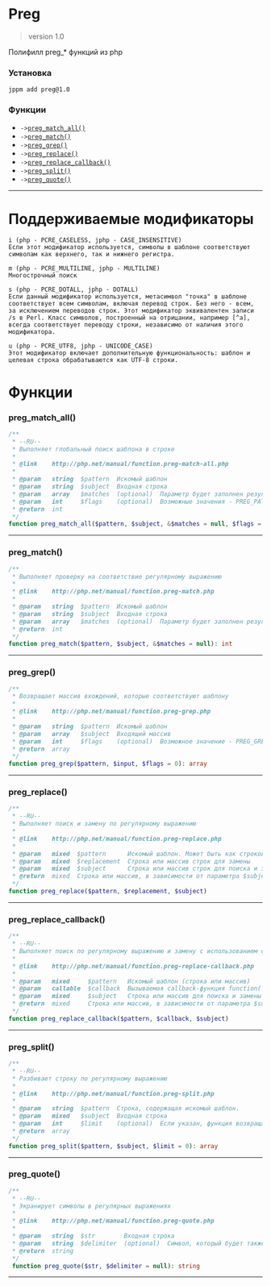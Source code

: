 # Preg
> version 1.0

Полифилл preg_* функций из php

### Установка
```
jppm add preg@1.0
```

### Функции
- `->`[`preg_match_all()`](#func-preg_match_all)
- `->`[`preg_match()`](#func-preg_match)
- `->`[`preg_grep()`](#func-preg_grep)
- `->`[`preg_replace()`](#func-preg_replace)
- `->`[`preg_replace_callback()`](#func-preg_replace_callback)
- `->`[`preg_split()`](#func-preg_split)
- `->`[`preg_quote()`](#func-preg_quote)

---

# Поддерживаемые модификаторы
```
i (php - PCRE_CASELESS, jphp - CASE_INSENSITIVE)
Если этот модификатор используется, символы в шаблоне соответствуют символам как верхнего, так и нижнего регистра.

m (php - PCRE_MULTILINE, jphp - MULTILINE)
Многострочный поиск

s (php - PCRE_DOTALL, jphp - DOTALL)
Если данный модификатор используется, метасимвол "точка" в шаблоне соответствует всем символам, включая перевод строк. Без него - всем, за исключением переводов строк. Этот модификатор эквивалентен записи /s в Perl. Класс символов, построенный на отрицании, например [^a], всегда соответствует переводу строки, независимо от наличия этого модификатора.

u (php - PCRE_UTF8, jphp - UNICODE_CASE)
Этот модификатор включает дополнительную функциональность: шаблон и целевая строка обрабатываются как UTF-8 строки.
```

# Функции

<a name="func-preg_match_all"></a>

### preg_match_all()
```php
/**
 * --RU--
 * Выполняет глобальный поиск шаблона в строке
 * 
 * @link    http://php.net/manual/function.preg-match-all.php
 *
 * @param   string  $pattern  Искомый шаблон
 * @param   string  $subject  Входная строка
 * @param   array   $matches  (optional)  Параметр будет заполнен результатами поиска
 * @param   int     $flags    (optional)  Возможные значения - PREG_PATTERN_ORDER, PREG_SET_ORDER
 * @return  int
 */
function preg_match_all($pattern, $subject, &$matches = null, $flags = PREG_PATTERN_ORDER): int
```

---
<a name="func-preg_match"></a>

### preg_match()
```php
/**
 * Выполняет проверку на соответствие регулярному выражению
 * 
 * @link    http://php.net/manual/function.preg-match.php
 * 
 * @param   string  $pattern  Искомый шаблон
 * @param   string  $subject  Входная строка
 * @param   array   $matches  (optional)  Параметр будет заполнен результатами поиска
 * @return  int
 */
function preg_match($pattern, $subject, &$matches = null): int
```

---
<a name="func-preg_grep"></a>

### preg_grep()
```php
/**
 * Возвращает массив вхождений, которые соответствуют шаблону
 * 
 * @link    http://php.net/manual/function.preg-grep.php
 * 
 * @param   string  $pattern  Искомый шаблон
 * @param   array   $subject  Входящий массив
 * @param   int     $flags    (optional)  Возможное значение - PREG_GREP_INVERT
 * @return  array
 */
function preg_grep($pattern, $input, $flags = 0): array
```

---
<a name="func-preg_replace"></a>

### preg_replace()
```php
/**
 * --RU--
 * Выполняет поиск и замену по регулярному выражению
 * 
 * @link    http://php.net/manual/function.preg-replace.php
 * 
 * @param   mixed  $pattern      Искомый шаблон. Может быть как строкой, так и массивом строк.
 * @param   mixed  $replacement  Строка или массив строк для замены
 * @param   mixed  $subject      Строка или массив строк для поиска и замены
 * @return  mixed  Строка или массив, в зависимости от параметра $subject
 */
function preg_replace($pattern, $replacement, $subject)
```

---
<a name="func-preg_replace_callback"></a>

### preg_replace_callback()
```php
/**
 * --RU--
 * Выполняет поиск по регулярному выражению и замену с использованием callback-функции
 * 
 * @link    http://php.net/manual/function.preg-replace-callback.php
 * 
 * @param   mixed     $pattern   Искомый шаблон (строка или массив)
 * @param   callable  $callback  Вызываемая callback-функция function( array $matches )
 * @param   mixed     $subject   Строка или массив для поиска и замены
 * @return  mixed     Строка или массив, в зависимости от параметра $subject
 */
function preg_replace_callback($pattern, $callback, $subject)
```

---
<a name="func-preg_split"></a>

### preg_split()
```php
/**
 * --RU--
 * Разбивает строку по регулярному выражению
 * 
 * @link    http://php.net/manual/function.preg-split.php
 * 
 * @param   string  $pattern  Строка, содержащая искомый шаблон.
 * @param   mixed   $subject  Входная строка
 * @param   int     $limit    (optional)  Если указан, функция возвращает не более, чем limit подстрок
 * @return  array
 */
function preg_split($pattern, $subject, $limit = 0): array
```

---
<a name="func-preg_quote"></a>

### preg_quote()
```php
/**
 * --RU--
 * Экранирует символы в регулярных выражениях
 * 
 * @link    http://php.net/manual/function.preg-quote.php
 * 
 * @param   string  $str        Входная строка
 * @param   string  $delimiter  (optional)  Символ, который будет также экранироваться
 * @return  string
 */
 function preg_quote($str, $delimiter = null): string
```
---
